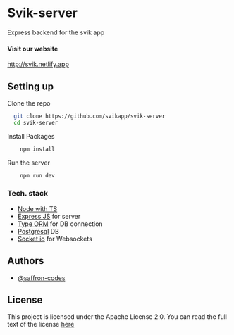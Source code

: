 
# Svik-server

Express backend for the svik app

#### Visit our website

http://svik.netlify.app





## Setting up

Clone the repo

```bash
  git clone https://github.com/svikapp/svik-server
  cd svik-server
```

Install Packages

```bash
    npm install
```

Run the server

```bash
    npm run dev
```

### Tech. stack

* [Node with TS](https://nodejs.org)
* [Express JS](https://expressjs.com) for server
* [Type ORM](https://typeorm.io) for DB connection
* [Postgresql](https://typeorm.io) DB
* [Socket io](https://socket.io) for Websockets




    
## Authors

- [@saffron-codes](https://www.github.com/saffron-codes)


## License

This project is licensed under the Apache License 2.0. You can read the full text of the license [here](https://choosealicense.com/licenses/apache-2.0/)

